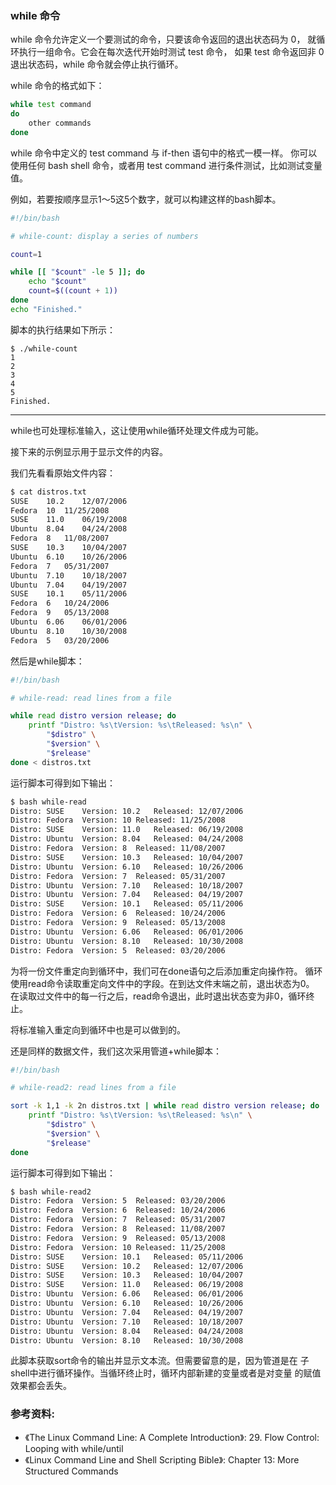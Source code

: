 ### while 命令

while 命令允许定义一个要测试的命令，只要该命令返回的退出状态码为 0，
就循环执行一组命令。它会在每次迭代开始时测试 test 命令，
如果 test 命令返回非 0 退出状态码，while 命令就会停止执行循环。

while 命令的格式如下：

```bash
while test command
do
    other commands
done
```

while 命令中定义的 test command 与 if-then 语句中的格式一模一样。
你可以使用任何 bash shell 命令，或者用 test command 进行条件测试，比如测试变量值。

例如，若要按顺序显示1～5这5个数字，就可以构建这样的bash脚本。

```bash
#!/bin/bash

# while-count: display a series of numbers

count=1

while [[ "$count" -le 5 ]]; do
	echo "$count"
	count=$((count + 1))
done
echo "Finished."
```

脚本的执行结果如下所示：

```
$ ./while-count 
1
2
3
4
5
Finished.
```

---

while也可处理标准输入，这让使用while循环处理文件成为可能。

接下来的示例显示用于显示文件的内容。

我们先看看原始文件内容：

```bash
$ cat distros.txt
SUSE	10.2	12/07/2006
Fedora	10	11/25/2008
SUSE	11.0	06/19/2008
Ubuntu	8.04	04/24/2008
Fedora	8	11/08/2007
SUSE	10.3	10/04/2007
Ubuntu	6.10	10/26/2006
Fedora	7	05/31/2007
Ubuntu	7.10	10/18/2007
Ubuntu	7.04	04/19/2007
SUSE	10.1	05/11/2006
Fedora	6	10/24/2006
Fedora	9	05/13/2008
Ubuntu	6.06	06/01/2006
Ubuntu	8.10	10/30/2008
Fedora	5	03/20/2006
```

然后是while脚本：

```bash
#!/bin/bash

# while-read: read lines from a file

while read distro version release; do
	printf "Distro: %s\tVersion: %s\tReleased: %s\n" \
		"$distro" \
		"$version" \
		"$release"
done < distros.txt
```

运行脚本可得到如下输出：

```bash
$ bash while-read
Distro: SUSE	Version: 10.2	Released: 12/07/2006
Distro: Fedora	Version: 10	Released: 11/25/2008
Distro: SUSE	Version: 11.0	Released: 06/19/2008
Distro: Ubuntu	Version: 8.04	Released: 04/24/2008
Distro: Fedora	Version: 8	Released: 11/08/2007
Distro: SUSE	Version: 10.3	Released: 10/04/2007
Distro: Ubuntu	Version: 6.10	Released: 10/26/2006
Distro: Fedora	Version: 7	Released: 05/31/2007
Distro: Ubuntu	Version: 7.10	Released: 10/18/2007
Distro: Ubuntu	Version: 7.04	Released: 04/19/2007
Distro: SUSE	Version: 10.1	Released: 05/11/2006
Distro: Fedora	Version: 6	Released: 10/24/2006
Distro: Fedora	Version: 9	Released: 05/13/2008
Distro: Ubuntu	Version: 6.06	Released: 06/01/2006
Distro: Ubuntu	Version: 8.10	Released: 10/30/2008
Distro: Fedora	Version: 5	Released: 03/20/2006
```

为将一份文件重定向到循环中，我们可在done语句之后添加重定向操作符。
循环使用read命令读取重定向文件中的字段。在到达文件末端之前，退出状态为0。
在读取过文件中的每一行之后，read命令退出，此时退出状态变为非0，循环终止。


将标准输入重定向到循环中也是可以做到的。

还是同样的数据文件，我们这次采用管道+while脚本：

```bash
#!/bin/bash

# while-read2: read lines from a file

sort -k 1,1 -k 2n distros.txt | while read distro version release; do
	printf "Distro: %s\tVersion: %s\tReleased: %s\n" \
		"$distro" \
		"$version" \
		"$release"
done
```

运行脚本可得到如下输出：

```bash
$ bash while-read2
Distro: Fedora	Version: 5	Released: 03/20/2006
Distro: Fedora	Version: 6	Released: 10/24/2006
Distro: Fedora	Version: 7	Released: 05/31/2007
Distro: Fedora	Version: 8	Released: 11/08/2007
Distro: Fedora	Version: 9	Released: 05/13/2008
Distro: Fedora	Version: 10	Released: 11/25/2008
Distro: SUSE	Version: 10.1	Released: 05/11/2006
Distro: SUSE	Version: 10.2	Released: 12/07/2006
Distro: SUSE	Version: 10.3	Released: 10/04/2007
Distro: SUSE	Version: 11.0	Released: 06/19/2008
Distro: Ubuntu	Version: 6.06	Released: 06/01/2006
Distro: Ubuntu	Version: 6.10	Released: 10/26/2006
Distro: Ubuntu	Version: 7.04	Released: 04/19/2007
Distro: Ubuntu	Version: 7.10	Released: 10/18/2007
Distro: Ubuntu	Version: 8.04	Released: 04/24/2008
Distro: Ubuntu	Version: 8.10	Released: 10/30/2008
```

此脚本获取sort命令的输出并显示文本流。但需要留意的是，因为管道是在
子shell中进行循环操作。当循环终止时，循环内部新建的变量或者是对变量
的赋值效果都会丢失。


### 参考资料:
- 《The Linux Command Line: A Complete Introduction》: 29. Flow Control: Looping with while/until
- 《Linux Command Line and Shell Scripting Bible》: Chapter 13: More Structured Commands
